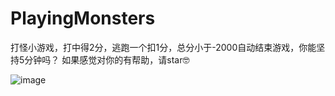 # PlayingMonsters
打怪小游戏，打中得2分，逃跑一个扣1分，总分小于-2000自动结束游戏，你能坚持5分钟吗？
如果感觉对你的有帮助，请star🤓



![image](https://github.com/ShiWenChen/PlayingMonsters/blob/master/PlayingMonsters/preview.gif)

